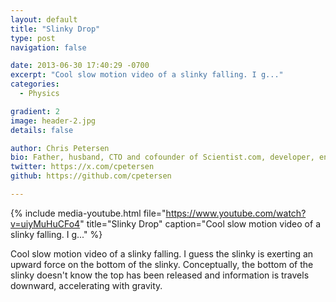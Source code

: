 ```yaml
---
layout: default
title: "Slinky Drop"
type: post
navigation: false

date: 2013-06-30 17:40:29 -0700
excerpt: "Cool slow motion video of a slinky falling. I g..."
categories:
  - Physics

gradient: 2
image: header-2.jpg
details: false

author: Chris Petersen
bio: Father, husband, CTO and cofounder of Scientist.com, developer, entrepreneur and technologist.
twitter: https://x.com/cpetersen
github: https://github.com/cpetersen

---
```


{% include media-youtube.html file="https://www.youtube.com/watch?v=uiyMuHuCFo4" title="Slinky Drop" caption="Cool slow motion video of a slinky falling. I g..." %}

Cool slow motion video of a slinky falling. I guess the slinky is exerting an upward force on the bottom of the slinky. Conceptually, the bottom of the slinky doesn't know the top has been released and information is travels downward, accelerating with gravity.
